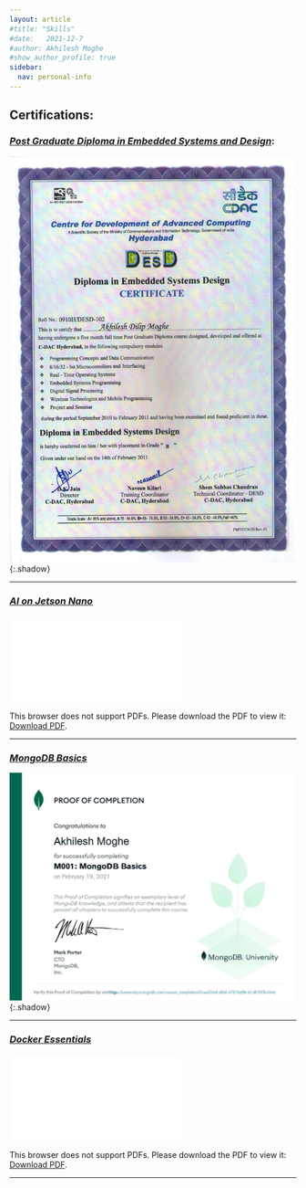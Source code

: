 ```yaml
---
layout: article
#title: "Skills"
#date:   2021-12-7
#author: Akhilesh Moghe
#show_author_profile: true
sidebar:
  nav: personal-info
---
```


## Certifications:

### *<u>Post Graduate Diploma in Embedded Systems and Design</u>*:

  ![DESD_Certificate](/assets/awards/DESD_Certificate.jpg){:.shadow}

  ---

### [*<u>AI on Jetson Nano</u>*](https://courses.nvidia.com/certificates/4ecdab79268d4c2ab1e7bd2b80c8483f)
<object data="/assets/awards/Nvidia_Deep_Learning_Institute_Certificate_for_Getting_Started_with_AI_on_Jetson_Nano.pdf" type="application/pdf" width="800px" height="670px">
  <embed src="/assets/awards/Nvidia_Deep_Learning_Institute_Certificate_for_Getting_Started_with_AI_on_Jetson_Nano.pdf">
      <p>This browser does not support PDFs. Please download the PDF to view it: <a href="/assets/awards/Nvidia_Deep_Learning_Institute_Certificate_for_Getting_Started_with_AI_on_Jetson_Nano.pdf">Download PDF</a>.</p>
  </embed>
</object>

  ---

### [*<u>MongoDB Basics</u>*](https://university.mongodb.com/course_completion/0caa304d-dfdd-472f-bd5b-b1d6700b494c)

  ![MongoDB_University_M001_MongoDB_Basics_proof_of_completion](/assets/awards/MongoDB_University_M001_MongoDB_Basics_proof_of_completion.jpeg){:.shadow}

  ---

### [*<u>Docker Essentials</u>*](https://www.credly.com/badges/d25f3ab0-ae07-4ef2-af64-722cba75936f)
<object data="/assets/awards/IBM_Docker_Essentials.pdf" type="application/pdf" width="800px" height="670px">
  <embed src="/assets/awards/IBM_Docker_Essentials.pdf">
      <p>This browser does not support PDFs. Please download the PDF to view it: <a href="/assets/awards/IBM_Docker_Essentials.pdf">Download PDF</a>.</p>
  </embed>
</object>

  ---


